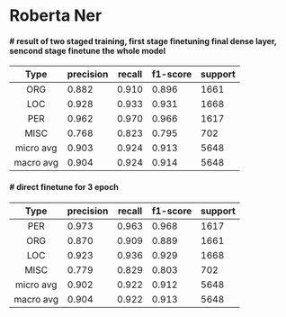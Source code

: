 # Roberta Ner


#### # result of two staged training, first stage finetuning final dense layer, sencond stage finetune the whole model

| Type| precision  |  recall | f1-score |  support|
|:-----:|------------|---------|----------|---------|
   |   ORG   |   0.882   |  0.910   |  0.896   |   1661|
   |   LOC   |   0.928   |  0.933   |  0.931   |   1668|
  |    PER   |   0.962  |   0.970  |   0.966  |    1617|
  |   MISC   |   0.768  |   0.823  |   0.795 |      702|
|micro avg  |    0.903  |   0.924  |   0.913  |    5648|
|macro avg  |    0.904  |   0.924  |   0.914  |    5648|

#### # direct finetune for 3 epoch

| Type| precision  |  recall | f1-score |  support|
|:-----:|------------|---------|----------|---------|
 |     PER  |    0.973 |    0.963  |   0.968 |     1617|
 |     ORG |     0.870  |   0.909 |    0.889 |     1661|
 |     LOC  |    0.923 |    0.936 |    0.929 |     1668|
 |    MISC |     0.779 |    0.829  |   0.803 |      702|
|micro avg  |    0.902 |    0.922 |    0.912 |     5648|
|macro avg  |    0.904 |    0.922  |   0.913  |    5648|